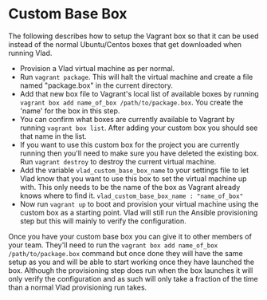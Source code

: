 <h1>Custom Base Box</h1>

The following describes how to setup the Vagrant box so that it can be used instead of the normal Ubuntu/Centos boxes that get downloaded when running Vlad.

- Provision a Vlad virtual machine as per normal.
- Run `vagrant package`. This will halt the virtual machine and create a file named "package.box" in the current directory.
- Add that new box file to Vagrant's local list of available boxes by running `vagrant box add name_of_box /path/to/package.box`. You create the 'name' for the box in this step.
- You can confirm what boxes are currently available to Vagrant by running `vagrant box list`. After adding your custom box you should see that name in the list.
- If you want to use this custom box for the project you are currently running then you'll need to make sure you have deleted the existing box. Run `vagrant destroy` to destroy the current virtual machine.
- Add the variable `vlad_custom_base_box_name` to your settings file to let Vlad know that you want to use this box to set the virtual machine up with. This only needs to be the name of the box as Vagrant already knows where to find it.
```vlad_custom_base_box_name : "name_of_box"```
- Now run `vagrant up` to boot and provision your virtual machine using the custom box as a starting point. Vlad will still run the Ansible provisioning step but this will mainly to verify the configuration.

Once you have your custom base box you can give it to other members of your team. They'll need to run the `vagrant box add name_of_box /path/to/package.box` command but once done they will have the same setup as you and will be able to start working once they have launched the box. Although the provisioning step does run when the box launches it will only verify the configuration and as such will only take a fraction of the time than a normal Vlad provisioning run takes.
